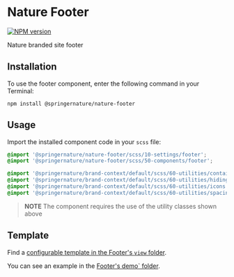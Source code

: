 # Nature Footer

[![NPM version][badge-npm]][info-npm]

Nature branded site footer

## Installation

To use the footer component, enter the following command in your Terminal:

```
npm install @springernature/nature-footer
```

## Usage

Import the installed component code in your `scss` file:

```scss
@import '@springernature/nature-footer/scss/10-settings/footer';
@import '@springernature/nature-footer/scss/50-components/footer';

@import '@springernature/brand-context/default/scss/60-utilities/container.scss';
@import '@springernature/brand-context/default/scss/60-utilities/hiding.scss';
@import '@springernature/brand-context/default/scss/60-utilities/icons.scss';
@import '@springernature/brand-context/default/scss/60-utilities/spacing.scss';
```

> **NOTE** The component requires the use of the utility classes shown above

## Template

Find a [configurable template in the Footer's `view` folder](https://github.com/springernature/frontend-toolkits/blob/master/toolkits/nature/packages/nature-footer/view/footer.hbs). 

You can see an example in the [Footer's demo` folder](https://github.com/springernature/frontend-toolkits/tree/master/toolkits/nature/packages/nature-footer/demo).

[info-npm]: https://www.npmjs.com/package/@springernature/nature-footer
[badge-npm]: https://img.shields.io/npm/v/@springernature/nature-footer.svg